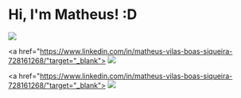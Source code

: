 # Hi, I'm Matheus! :D

<a href="https://www.instagram.com/mth_vilasboas/" target="_blank">
  <img src="https://img.shields.io/badge/Instagram-E4405F?style=for-the-badge&logo=instagram&logoColor=white" />
</a>

<a href="https://www.linkedin.com/in/matheus-vilas-boas-siqueira-728161268/"target="_blank">
    <img src="https://img.shields.io/badge/LinkedIn-0077B5?style=for-the-badge&logo=linkedin&logoColor=white" /> 
</a> 

<a href="https://www.linkedin.com/in/matheus-vilas-boas-siqueira-728161268/"target="_blank">
    <img src="{BadgeURLHere}" /> 
</a>   
